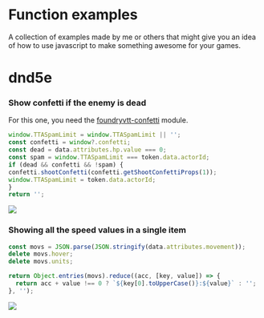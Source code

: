 # Function examples
A collection of examples made by me or others that might give you an idea of how to use javascript to make something awesome for your games.

# dnd5e

### Show confetti if the enemy is dead

For this one, you need the [foundryvtt-confetti](https://github.com/ElfFriend-DnD/foundryvtt-confetti) module.

```js
window.TTASpamLimit = window.TTASpamLimit || '';
const confetti = window?.confetti;
const dead = data.attributes.hp.value === 0;
const spam = window.TTASpamLimit === token.data.actorId;
if (dead && confetti && !spam) {
confetti.shootConfetti(confetti.getShootConfettiProps(1));
window.TTASpamLimit = token.data.actorId;
}
return '';
```

![](https://i.imgur.com/GPCQfOz.gif)

### Showing all the speed values in a single item
```js
const movs = JSON.parse(JSON.stringify(data.attributes.movement));
delete movs.hover;
delete movs.units;

return Object.entries(movs).reduce((acc, [key, value]) => {
  return acc + value !== 0 ? `${key[0].toUpperCase()}:${value}` : '';
}, '');
```

![](https://i.imgur.com/pzTQcIr.png)
